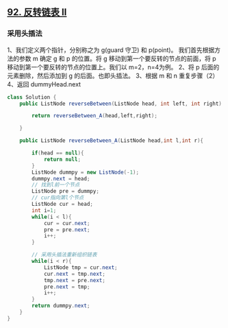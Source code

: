 ## [92. 反转链表 II](https://leetcode-cn.com/problems/reverse-linked-list-ii/)

### 采用头插法

1、我们定义两个指针，分别称之为 g(guard 守卫) 和 p(point)。
我们首先根据方法的参数 m 确定 g 和 p 的位置。将 g 移动到第一个要反转的节点的前面，将 p 移动到第一个要反转的节点的位置上。我们以 m=2，n=4为例。
2、将 p 后面的元素删除，然后添加到 g 的后面。也即头插法。
3、根据 m 和 n 重复步骤（2）
4、返回 dummyHead.next

~~~java
class Solution {
    public ListNode reverseBetween(ListNode head, int left, int right) {

        return reverseBetween_A(head,left,right);

    }

    public ListNode reverseBetween_A(ListNode head,int l,int r){

        if(head == null){
            return null;
        }
        ListNode dummpy = new ListNode(-1);
        dummpy.next = head;
        // 找到l前一个节点
        ListNode pre = dummpy;
        // cur指向第l个节点
        ListNode cur = head;
        int i=1;
        while(i < l){
            cur = cur.next;
            pre = pre.next;
            i++;
        }

        // 采用头插法重新组织链表
        while(i < r){
            ListNode tmp = cur.next;
            cur.next = tmp.next;
            tmp.next = pre.next;
            pre.next = tmp;
            i++;
        }
        return dummpy.next;
    }
}
~~~

